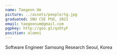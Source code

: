 ```yaml
---
name: Taegeon Um
picture: ../assets/people/tg.jpg
graduated: SNU CSE PhD, 2021
email: taegeonum@gmail.com
pgpkey: http://goo.gl/qzOtyF
position: alumni
---
```

Software Engineer
Samsung Research
Seoul, Korea
